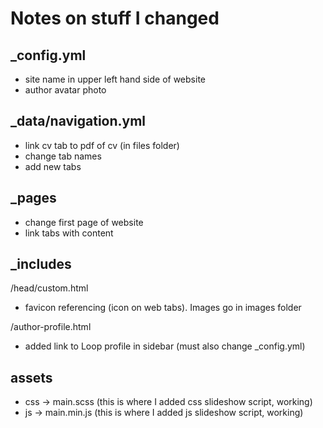 # Notes on stuff I changed

## _config.yml

- site name in upper left hand side of website
- author avatar photo

## _data/navigation.yml

- link cv tab to pdf of cv (in files folder)
- change tab names
- add new tabs

## _pages

- change first page of website
- link tabs with content

## _includes

/head/custom.html
- favicon referencing (icon on web tabs). Images go in images folder

/author-profile.html
- added link to Loop profile in sidebar (must also change _config.yml)

## assets

- css -> main.scss (this is where I added css slideshow script, working)
- js -> main.min.js (this is where I added js slideshow script, working)
